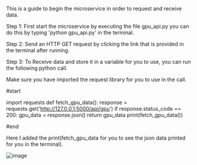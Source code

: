This is a guide to begin the microservice in order to request and receive data.

Step 1: First start the microservice by executing the file gpu_api.py you can do this by typing 'python gpu_api.py' in the terminal.

Step 2: Send an HTTP GET request by clicking the link that is provided in the terminal after running.

Step 3: To Receive data and store it in a variable for you to use, you can run the following python call.

Make sure you have imported the request library for you to use in the call.

#start

import requests
def fetch_gpu_data():
    response = requests.get('http://127.0.0.1:5000/api/gpu')
    if response.status_code == 200:
        gpu_data = response.json()
        return gpu_data
print(fetch_gpu_data())

#end

Here I added the print(fetch_gpu_data for you to see the json data printed for you in the terminal).

![image](https://user-images.githubusercontent.com/102646172/236986601-b42dbecb-f7fe-4027-9b96-0ee4e95be70e.png)
